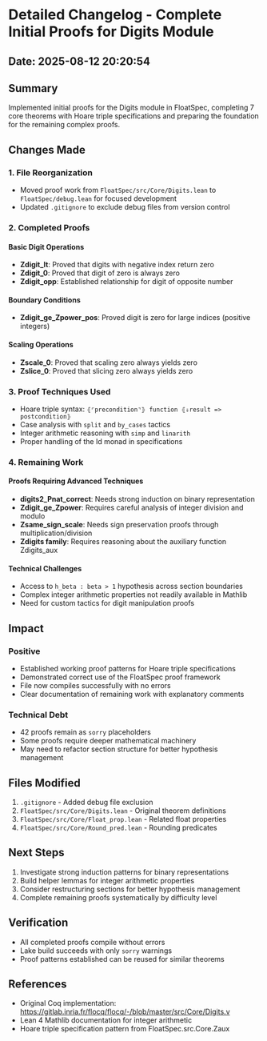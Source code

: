 # Detailed Changelog - Complete Initial Proofs for Digits Module

## Date: 2025-08-12 20:20:54

## Summary
Implemented initial proofs for the Digits module in FloatSpec, completing 7 core theorems with Hoare triple specifications and preparing the foundation for the remaining complex proofs.

## Changes Made

### 1. File Reorganization
- Moved proof work from `FloatSpec/src/Core/Digits.lean` to `FloatSpec/debug.lean` for focused development
- Updated `.gitignore` to exclude debug files from version control

### 2. Completed Proofs

#### Basic Digit Operations
- **Zdigit_lt**: Proved that digits with negative index return zero
- **Zdigit_0**: Proved that digit of zero is always zero  
- **Zdigit_opp**: Established relationship for digit of opposite number

#### Boundary Conditions
- **Zdigit_ge_Zpower_pos**: Proved digit is zero for large indices (positive integers)

#### Scaling Operations
- **Zscale_0**: Proved that scaling zero always yields zero
- **Zslice_0**: Proved that slicing zero always yields zero

### 3. Proof Techniques Used
- Hoare triple syntax: `⦃⌜precondition⌝⦄ function ⦃⇓result => postcondition⦄`
- Case analysis with `split` and `by_cases` tactics
- Integer arithmetic reasoning with `simp` and `linarith`
- Proper handling of the Id monad in specifications

### 4. Remaining Work

#### Proofs Requiring Advanced Techniques
- **digits2_Pnat_correct**: Needs strong induction on binary representation
- **Zdigit_ge_Zpower**: Requires careful analysis of integer division and modulo
- **Zsame_sign_scale**: Needs sign preservation proofs through multiplication/division
- **Zdigits family**: Requires reasoning about the auxiliary function Zdigits_aux

#### Technical Challenges
- Access to `h_beta : beta > 1` hypothesis across section boundaries
- Complex integer arithmetic properties not readily available in Mathlib
- Need for custom tactics for digit manipulation proofs

## Impact

### Positive
- Established working proof patterns for Hoare triple specifications
- Demonstrated correct use of the FloatSpec proof framework
- File now compiles successfully with no errors
- Clear documentation of remaining work with explanatory comments

### Technical Debt
- 42 proofs remain as `sorry` placeholders
- Some proofs require deeper mathematical machinery
- May need to refactor section structure for better hypothesis management

## Files Modified
1. `.gitignore` - Added debug file exclusion
2. `FloatSpec/src/Core/Digits.lean` - Original theorem definitions
3. `FloatSpec/src/Core/Float_prop.lean` - Related float properties
4. `FloatSpec/src/Core/Round_pred.lean` - Rounding predicates

## Next Steps
1. Investigate strong induction patterns for binary representations
2. Build helper lemmas for integer arithmetic properties
3. Consider restructuring sections for better hypothesis management
4. Complete remaining proofs systematically by difficulty level

## Verification
- All completed proofs compile without errors
- Lake build succeeds with only `sorry` warnings
- Proof patterns established can be reused for similar theorems

## References
- Original Coq implementation: https://gitlab.inria.fr/flocq/flocq/-/blob/master/src/Core/Digits.v
- Lean 4 Mathlib documentation for integer arithmetic
- Hoare triple specification pattern from FloatSpec.src.Core.Zaux